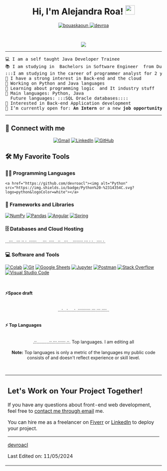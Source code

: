 <h1 align="center">
Hi, I'm Alejandra Roa!
	<a href="https://github.com/devroacl" target="_self">
		<img src="https://media.giphy.com/media/hvRJCLFzcasrR4ia7z/giphy.gif" width="30">
	</a>
</h1>
<p align="center">
	<a href="https://github.com/devroacl">
		<img src="https://komarev.com/ghpvc/?username=bouaskaoun&label=Profile%20views&color=0e75b6&style=flat" alt="bouaskaoun" />
	</a>
	<a href="h">
		<img src="" alt="devroa" />
	</a>
</p>
<br/>
<p align="center">
	<a href="https://github.com/devroacl">
		<img src="https://blogger.googleusercontent.com/img/b/R29vZ2xl/AVvXsEjXky91kmN_K6UWMt8OyDCVKxBd6ZOnT2r8TrZA5r2AgSX7-1g7BOs8oGpD1p-8zujnweeSE5sPT5KtpxsukpmJlSOs5IKUvYsr5PgFgXx93Aq1vk6FGlIZMNp3-qnulI5MYGiKlaHSG9Z5QB-3gLUCSvXEnJnul-rITckxBqmwvB4Sv_4zfgzyDrtNoODz/s3000/PORTADA%20PORTADA.png">
	</a>
</p>

<hr>

<pre>
💻 I am a self taught Java Developer Trainee
📚 I am studying in  Bachelors in Software Engineer  from DuocUC institution  
:::I am studying in the career of programmer analyst for 2 years and a half. Then I will complete the engineering.:::
📝 I have a strong interest in Back-end and the cloud
🔭 Working on Python and Java languages 
🌱 Learning about programming logic  and It industry stuff
🌟 Main languages: Python, Java
  Future languages: :::SQL Oracle databases::::
🚩 Interested in Back-end Application development
🤔 I’m currently open for: <b>An Intern</b> or a new <b>job opportunity</b>, this is <a href="https://" target="_blank">MY RESUME.</a>
</pre>
<hr>

## 🤝 Connect with me
<p align="center">
	<a href="roa.alejandra02@gmail.com"><img img src="https://img.shields.io/badge/gmail-%23EA4335.svg?style=plastic&logo=gmail&logoColor=white" alt="Gmail"/></a>
	<a href="https://www.linkedin.com/in/alejandra-roa-824a57258/"><img src="https://img.shields.io/badge/linkedin-%230A66C2.svg?style=plastic&logo=linkedin&logoColor=white" alt="LinkedIn"/></a>
	<a href="https://github.com/devroacl"><img src="https://img.shields.io/badge/github-%23181717.svg?style=plastic&logo=github&logoColor=white" alt="GitHub"/></a>
	
## 🛠️ My Favorite Tools

### 👨‍💻 Programming Languages

<p>
    
    <a href="https://github.com/devroacl"><img alt="Python" src="https://img.shields.io/badge/Python%20-%2314354C.svg?logo=python&logoColor=white"></a>

### 🧰 Frameworks and Libraries

<p>
    <a href="https://github.com/Bouaskaoun"><img alt="NumPy" src="https://img.shields.io/badge/Numpy%20-%23013243.svg?logo=numpy&logoColor=white"></a>
    <a href="https://github.com/Bouaskaoun"><img alt="Pandas" src="https://img.shields.io/badge/Pandas%20-%23150458.svg?logo=pandas&logoColor=white"></a>
    <a href="https://github.com/Bouaskaoun"><img alt="Angular" src="https://img.shields.io/badge/Angular%20-%23D00000.svg?logo=Angular&logoColor=white"></a>
    <a href="https://github.com/Bouaskaoun"><img alt="Spring" src="https://img.shields.io/badge/Spring%20Boot%20-%2334A853.svg?logo=Springboot&logoColor=white"></a>
</p>

### 🗄️ Databases and Cloud Hosting

<p>
  ...:::...:::.::.:..::::::.....:::..::::...::...:::....::::::::.:::.:.:...::::.:.
</p>

### 💻 Software and Tools

<p>
    <a href="https://github.com/Bouaskaoun"><img alt="Colab" src="https://img.shields.io/badge/Colab-00b56a.svg?logo=google-colab&logoColor=white"></a>
    <a href="https://github.com/Bouaskaoun"><img alt="Git" src="https://img.shields.io/badge/Git%20-%23F05033.svg?logo=git&logoColor=white"></a>
    <a href="https://github.com/Bouaskaoun"><img alt="Google Sheets" src="https://img.shields.io/badge/Google%20Sheets%20-%2334A853.svg?logo=google%20sheets&logoColor=white"></a>
    <a href="https://github.com/Bouaskaoun"><img alt="Jupyter" src="https://img.shields.io/badge/Jupyter%20-%23F37626.svg?logo=Jupyter&logoColor=white"></a>
    <a href="https://github.com/Bouaskaoun"><img alt="Postman" src="https://img.shields.io/badge/Postman-FF6C37?logo=postman&logoColor=white"></a>
    <a href="https://github.com/Bouaskaoun"><img alt="Stack Overflow" src="https://img.shields.io/badge/-Stack%20Overflow-FE7A16?logo=stack-overflow&logoColor=white"></a>
    <a href="https://github.com/Bouaskaoun"><img alt="Visual Studio Code" src="https://img.shields.io/badge/Visual%20Studio%20Code-0078d7.svg?logo=visual-studio-code&logoColor=white"></a>
</p>
</br>

<!--
### 👨🏽‍💻 Workspace
<p>
    :::...:::....:::...::.:::.::...:
</p>
-->

<br/>
<summary><b>⚡Space draft</b></summary>
<br/>
<p align="center">
	...:...:.....:..::::::::::.:::.:::.::::..
	</a>
	<br/>
</p>
<br/>
<!--
<summary><b>⚡ Activity graph</b></summary>
<br/>
<p align="center">
	<a href="https://github.com/Bouaskaoun">
		<img src="https://activity-graph.herokuapp.com/graph?username=bouaskaoun&bg_color=ffffff&color=000000&line=000000&point=000000&area=true&hide_border=true" alt="bouaskaoun">
	</a>
</p>
<br/>
-->
<summary><b>⚡ Top Languages</b></summary>
<br/>

<p align="center">
  .::..........::.:::.::::::.::.  Top languages.
  I am editing all 
	</a>
	<br/>
<br/>
<b>Note:</b> Top languages is only a metric of the languages my public code consists of and doesn't reflect experience or skill level.
</p>
<br/>

<table style="border: none">
  <tr>
  <td width="50%" valign="top">

## Let's Work on Your Project Together!

If you have any questions about front-end web development, feel free to <a href="mailto:bouaskaoun.mohammed@gmail.com">contact me through email</a> me.

You can hire me as a freelancer on <a href=" https://">Fiverr</a> or <a href="https://www.linkedin.com/in/alejandra-roa-824a57258/">LinkedIn</a> to deploy your  project.

------

[devroacl](https://github.com/devroacl)

Last Edited on: 11/05/2024
